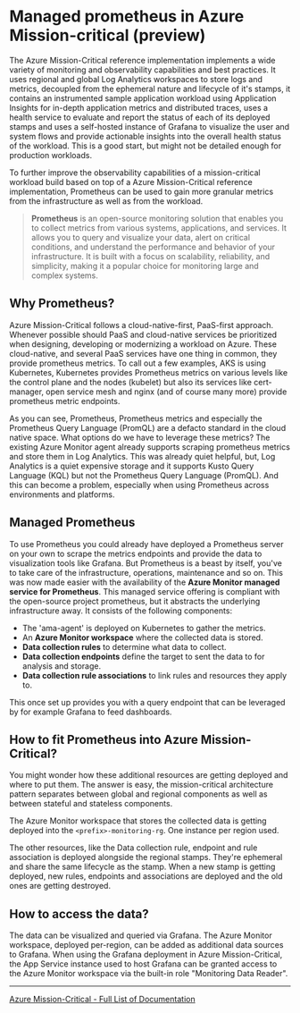 # Managed prometheus in Azure Mission-critical (preview)

The Azure Mission-Critical reference implementation implements a wide variety of monitoring and observability capabilities and best practices. It uses regional and global Log Analytics workspaces to store logs and metrics, decoupled from the ephemeral nature and lifecycle of it's stamps, it contains an instrumented sample application workload using Application Insights for in-depth application metrics and distributed traces, uses a health service to evaluate and report the status of each of its deployed stamps and uses a self-hosted instance of Grafana to visualize the user and system flows and provide actionable insights into the overall health status of the workload. This is a good start, but might not be detailed enough for production workloads.

To further improve the observability capabilities of a mission-critical workload build based on top of a Azure Mission-Critical reference implementation, Prometheus can be used to gain more granular metrics from the infrastructure as well as from the workload.

> **Prometheus** is an open-source monitoring solution that enables you to collect metrics from various systems, applications, and services. It allows you to query and visualize your data, alert on critical conditions, and understand the performance and behavior of your infrastructure. It is built with a focus on scalability, reliability, and simplicity, making it a popular choice for monitoring large and complex systems.

## Why Prometheus?

Azure Mission-Critical follows a cloud-native-first, PaaS-first approach. Whenever possible should PaaS and cloud-native services be prioritized when designing, developing or modernizing a workload on Azure. These cloud-native, and several PaaS services have one thing in common, they provide prometheus metrics. To call out a few examples, AKS is using Kubernetes, Kubernetes provides Prometheus metrics on various levels like the control plane and the nodes (kubelet) but also its services like cert-manager, open service mesh and nginx (and of course many more) provide prometheus metric endpoints.

As you can see, Prometheus, Prometheus metrics and especially the Prometheus Query Language (PromQL) are a defacto standard in the cloud native space. What options do we have to leverage these metrics? The existing Azure Monitor agent already supports scraping prometheus metrics and store them in Log Analytics. This was already quiet helpful, but, Log Analytics is a quiet expensive storage and it supports Kusto Query Language (KQL) but not the Prometheus Query Language (PromQL). And this can become a problem, especially when using Prometheus across environments and platforms.

## Managed Prometheus

To use Prometheus you could already have deployed a Prometheus server on your own to scrape the metrics endpoints and provide the data to visualization tools like Grafana. But Prometheus is a beast by itself, you've to take care of the infrastructure, operations, maintenance and so on. This was now made easier with the availability of the **Azure Monitor managed service for Prometheus**. This managed service offering is compliant with the open-source project prometheus, but it abstracts the underlying infrastructure away. It consists of the following components:

- The 'ama-agent' is deployed on Kubernetes to gather the metrics.
- An **Azure Monitor workspace** where the collected data is stored.
- **Data collection rules** to determine what data to collect.
- **Data collection endpoints** define the target to sent the data to for analysis and storage.
- **Data collection rule associations** to link rules and resources they apply to.

This once set up provides you with a query endpoint that can be leveraged by for example Grafana to feed dashboards.

## How to fit Prometheus into Azure Mission-Critical?

You might wonder how these additional resources are getting deployed and where to put them. The answer is easy, the mission-critical architecture pattern separates between global and regional components as well as between stateful and stateless components.

The Azure Monitor workspace that stores the collected data is getting deployed into the `<prefix>-monitoring-rg`. One instance per region used.

The other resources, like the Data collection rule, endpoint and rule association is deployed alongside the regional stamps. They're ephemeral and share the same lifecycle as the stamp. When a new stamp is getting deployed, new rules, endpoints and associations are deployed and the old ones are getting destroyed.

## How to access the data?

The data can be visualized and queried via Grafana. The Azure Monitor workspace, deployed per-region, can be added as additional data sources to Grafana. When using the Grafana deployment in Azure Mission-Critical, the App Service instance used to host Grafana can be granted access to the Azure Monitor workspace via the built-in role "Monitoring Data Reader".  

---

[Azure Mission-Critical - Full List of Documentation](/docs/README.md)
